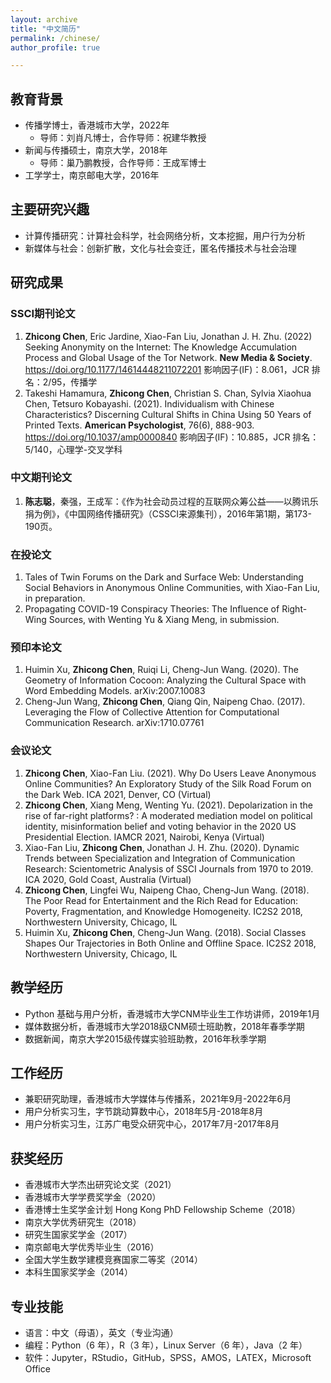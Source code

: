 ```yaml
---
layout: archive
title: "中文简历"
permalink: /chinese/
author_profile: true

---
```


## 教育背景
- 传播学博士，香港城市大学，2022年
  - 导师：刘肖凡博士，合作导师：祝建华教授
- 新闻与传播硕士，南京大学，2018年
  - 导师：巢乃鹏教授，合作导师：王成军博士
- 工学学士，南京邮电大学，2016年

## 主要研究兴趣
- 计算传播研究：计算社会科学，社会网络分析，文本挖掘，用户行为分析
- 新媒体与社会：创新扩散，文化与社会变迁，匿名传播技术与社会治理

## 研究成果
### SSCI期刊论文
1. **Zhicong Chen**, Eric Jardine, Xiao-Fan Liu, Jonathan J. H. Zhu. (2022) Seeking Anonymity on the Internet: The Knowledge Accumulation Process and Global Usage of the Tor Network. **New Media & Society**. https://doi.org/10.1177/14614448211072201
影响因子(IF)：8.061，JCR 排名：2/95，传播学
2. Takeshi Hamamura, **Zhicong Chen**, Christian S. Chan, Sylvia Xiaohua Chen, Tetsuro Kobayashi. (2021). Individualism with Chinese Characteristics? Discerning Cultural Shifts in China Using 50 Years of Printed Texts. **American Psychologist**, 76(6), 888-903. https://doi.org/10.1037/amp0000840
影响因子(IF)：10.885，JCR 排名：5/140，心理学-交叉学科

### 中文期刊论文
1. **陈志聪**，秦强，王成军：《作为社会动员过程的互联网众筹公益——以腾讯乐捐为例》，《中国网络传播研究》（CSSCI来源集刊），2016年第1期，第173-190页。

### 在投论文
1. Tales of Twin Forums on the Dark and Surface Web: Understanding Social Behaviors in Anonymous Online Communities, with Xiao-Fan Liu, in preparation.
2. Propagating COVID-19 Conspiracy Theories: The Influence of Right-Wing Sources, with Wenting Yu & Xiang Meng, in submission.

### 预印本论文
1. Huimin Xu, **Zhicong Chen**, Ruiqi Li, Cheng-Jun Wang. (2020). The Geometry of Information Cocoon: Analyzing the Cultural Space with Word Embedding Models. arXiv:2007.10083
2. Cheng-Jun Wang, **Zhicong Chen**, Qiang Qin, Naipeng Chao. (2017). Leveraging the Flow of Collective Attention for Computational Communication Research. arXiv:1710.07761

### 会议论文
1. **Zhicong Chen**, Xiao-Fan Liu. (2021). Why Do Users Leave Anonymous Online Communities? An Exploratory Study of the Silk Road Forum on the Dark Web. ICA 2021, Denver, CO (Virtual)
2. **Zhicong Chen**, Xiang Meng, Wenting Yu. (2021). Depolarization in the rise of far-right platforms? : A moderated mediation model on political identity, misinformation belief and voting behavior in the 2020 US Presidential Election. IAMCR 2021, Nairobi, Kenya (Virtual)
3. Xiao-Fan Liu, **Zhicong Chen**, Jonathan J. H. Zhu. (2020). Dynamic Trends between Specialization and Integration of Communication Research: Scientometric Analysis of SSCI Journals from 1970 to 2019. ICA 2020, Gold Coast, Australia (Virtual)
4. **Zhicong Chen**, Lingfei Wu, Naipeng Chao, Cheng-Jun Wang. (2018). The Poor Read for Entertainment and the Rich Read for Education: Poverty, Fragmentation, and Knowledge Homogeneity. IC2S2 2018, Northwestern University, Chicago, IL
5. Huimin Xu, **Zhicong Chen**, Cheng-Jun Wang. (2018). Social Classes Shapes Our Trajectories in Both Online and Offline Space. IC2S2 2018, Northwestern University, Chicago, IL

## 教学经历
- Python 基础与用户分析，香港城市大学CNM毕业生工作坊讲师，2019年1月
- 媒体数据分析，香港城市大学2018级CNM硕士班助教，2018年春季学期
- 数据新闻，南京大学2015级传媒实验班助教，2016年秋季学期

## 工作经历
- 兼职研究助理，香港城市大学媒体与传播系，2021年9月-2022年6月
- 用户分析实习生，字节跳动算数中心，2018年5月-2018年8月
- 用户分析实习生，江苏广电受众研究中心，2017年7月-2017年8月

## 获奖经历
- 香港城市大学杰出研究论文奖（2021）
- 香港城市大学学费奖学金（2020）
- 香港博士生奖学金计划 Hong Kong PhD Fellowship Scheme（2018）
- 南京大学优秀研究生（2018）
- 研究生国家奖学金（2017）
- 南京邮电大学优秀毕业生（2016）
- 全国大学生数学建模竞赛国家二等奖（2014）
- 本科生国家奖学金（2014）

## 专业技能
- 语言：中文（母语），英文（专业沟通）
- 编程：Python（6 年），R（3 年），Linux Server（6 年），Java（2 年）
- 软件：Jupyter，RStudio，GitHub，SPSS，AMOS，LATEX，Microsoft Office
